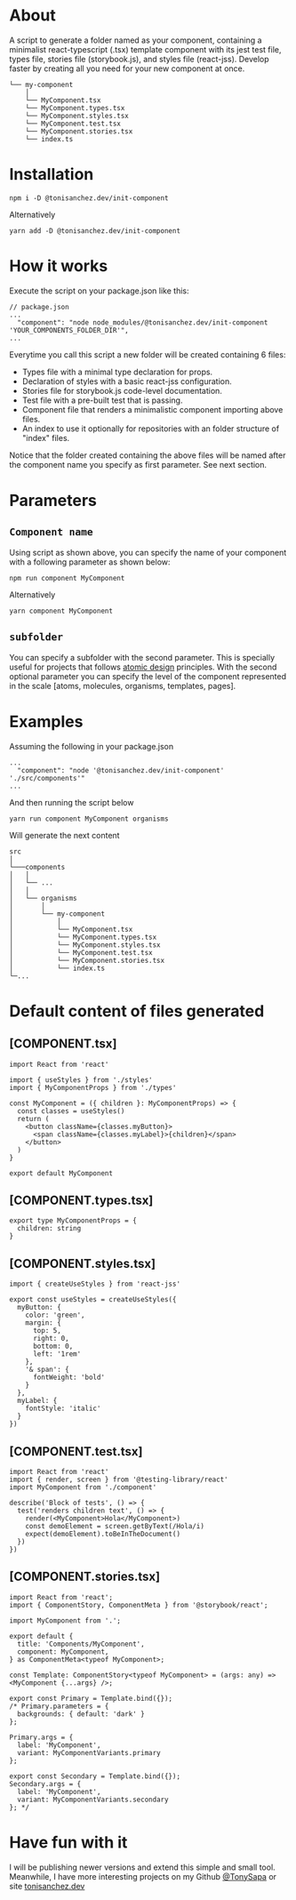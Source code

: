 # About
A script to generate a folder named as your component, containing a minimalist react-typescript (.tsx) template component with its jest test file, types file, stories file (storybook.js), and styles file (react-jss). Develop faster by creating all you need for your new component at once.
```
└── my-component
    │
    └── MyComponent.tsx
    └── MyComponent.types.tsx
    └── MyComponent.styles.tsx
    └── MyComponent.test.tsx
    └── MyComponent.stories.tsx
    └── index.ts
```

# Installation
```
npm i -D @tonisanchez.dev/init-component
```
Alternatively
```
yarn add -D @tonisanchez.dev/init-component
```

# How it works
Execute the script on your package.json like this:
```
// package.json
...
  "component": "node node_modules/@tonisanchez.dev/init-component 'YOUR_COMPONENTS_FOLDER_DIR'",
...
```
Everytime you call this script a new folder will be created containing 6 files:
- Types file with a minimal type declaration for props.
- Declaration of styles with a basic react-jss configuration.
- Stories file for storybook.js code-level documentation.
- Test file with a pre-built test that is passing.
- Component file that renders a minimalistic component importing above files.
- An index to use it optionally for repositories with an folder structure of "index" files.

Notice that the folder created containing the above files will be named after the component name you specify as first parameter. See next section.

# Parameters
## `Component name`
Using script as shown above, you can specify the name of your component with a following parameter as shown below:
```
npm run component MyComponent
```
Alternatively
```
yarn component MyComponent
```


## `subfolder`
You can specify a subfolder with the second parameter. This is specially useful for projects that follows [atomic design](https://bradfrost.com/blog/post/atomic-web-design/) principles. With the second optional parameter you can specify the level of the component represented in the scale [atoms, molecules, organisms, templates, pages].

# Examples
Assuming the following in your package.json
```
...
  "component": "node '@tonisanchez.dev/init-component' './src/components'"
...
```
And then running the script below
```
yarn run component MyComponent organisms
```
Will generate the next content
```
src
│
└───components
│   │
│   └── ...
│   │
│   └── organisms
│       │
│       └── my-component
│           │
│           └── MyComponent.tsx
│           └── MyComponent.types.tsx
│           └── MyComponent.styles.tsx
│           └── MyComponent.test.tsx
│           └── MyComponent.stories.tsx
│           └── index.ts
└─...
```

# Default content of files generated

## [COMPONENT.tsx]
```
import React from 'react'

import { useStyles } from './styles'
import { MyComponentProps } from './types'

const MyComponent = ({ children }: MyComponentProps) => {
  const classes = useStyles()
  return (
    <button className={classes.myButton}>
      <span className={classes.myLabel}>{children}</span>
    </button>
  )
}

export default MyComponent
```

## [COMPONENT.types.tsx]
```
export type MyComponentProps = {
  children: string
}
```

## [COMPONENT.styles.tsx]
```
import { createUseStyles } from 'react-jss'

export const useStyles = createUseStyles({
  myButton: {
    color: 'green',
    margin: {
      top: 5,
      right: 0,
      bottom: 0,
      left: '1rem'
    },
    '& span': {
      fontWeight: 'bold'
    }
  },
  myLabel: {
    fontStyle: 'italic'
  }
})
```

## [COMPONENT.test.tsx]
```
import React from 'react'
import { render, screen } from '@testing-library/react'
import MyComponent from './component'

describe('Block of tests', () => {
  test('renders children text', () => {
    render(<MyComponent>Hola</MyComponent>)
    const demoElement = screen.getByText(/Hola/i)
    expect(demoElement).toBeInTheDocument()
  })
})
```

## [COMPONENT.stories.tsx]
```
import React from 'react';
import { ComponentStory, ComponentMeta } from '@storybook/react';

import MyComponent from '.';

export default {
  title: 'Components/MyComponent',
  component: MyComponent,
} as ComponentMeta<typeof MyComponent>;

const Template: ComponentStory<typeof MyComponent> = (args: any) => <MyComponent {...args} />;

export const Primary = Template.bind({});
/* Primary.parameters = {
  backgrounds: { default: 'dark' }
};

Primary.args = {
  label: 'MyComponent',
  variant: MyComponentVariants.primary
};

export const Secondary = Template.bind({});
Secondary.args = {
  label: 'MyComponent',
  variant: MyComponentVariants.secondary
}; */
```

# Have fun with it
I will be publishing newer versions and extend this simple and small tool. Meanwhile, I have more interesting projects on my Github [@TonySapa](https://github.com/TonySapa) or site [tonisanchez.dev](https://tonisanchez.dev)
